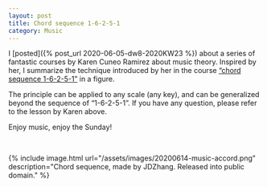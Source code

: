 ```yaml
---
layout: post
title: Chord sequence 1-6-2-5-1
category: Music
---
```


I [posted]({% post_url 2020-06-05-dw8-2020KW23 %}) about a series of fantastic courses by Karen Cuneo Ramirez about music
theory. Inspired by her, I summarize the technique introduced by her in the course [&ldquo;chord sequence 1-6-2-5-1&rdquo;](https://www.youtube.com/watch?v=tdCZwxpPEZg) in a figure.

The principle can be applied to any scale (any key), and can be generalized beyond the sequence of &ldquo;1-6-2-5-1&rdquo;. If you have any question, please refer to the lesson by Karen above.

Enjoy music, enjoy the Sunday!

<p>
<br/>
</p>

{% include image.html
url="/assets/images/20200614-music-accord.png"
description="Chord sequence, made by JDZhang. Released into public domain."
%}
